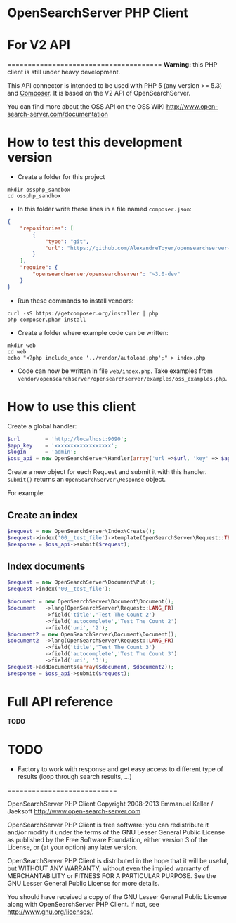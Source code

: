 OpenSearchServer PHP Client
======================================
# For V2 API
======================================
**Warning:** this PHP client is still under heavy development.

This API connector is intended to be used with PHP 5 (any version >= 5.3) and [Composer](http://getcomposer.org/).
It is based on the V2 API of OpenSearchServer.

You can find more about the OSS API on the OSS WiKi
http://www.open-search-server.com/documentation

# How to test this development version

* Create a folder for this project

```shell
mkdir ossphp_sandbox
cd ossphp_sandbox
```

* In this folder write these lines in a file named `composer.json`:

```json
{
    "repositories": [
        {
            "type": "git",
            "url": "https://github.com/AlexandreToyer/opensearchserver-php-client"
        }
    ],
    "require": {
        "opensearchserver/opensearchserver": "~3.0-dev"
    }
}   
```

* Run these commands to install vendors:

```shell
curl -sS https://getcomposer.org/installer | php
php composer.phar install
```

* Create a folder where example code can be written:

```shell
mkdir web
cd web
echo "<?php include_once '../vendor/autoload.php';" > index.php
```

* Code can now be written in file `web/index.php`. Take examples from `vendor/opensearchserver/opensearchserver/examples/oss_examples.php`.

# How to use this client

Create a global handler:

```php
$url        = 'http://localhost:9090';
$app_key    = 'xxxxxxxxxxxxxxxxxx';
$login      = 'admin';
$oss_api = new OpenSearchServer\Handler(array('url'=>$url, 'key' => $app_key, 'login' => $login ));
```

Create a new object for each Request and submit it with this handler. `submit()` returns an `OpenSearchServer\Response` object.

For example:

## Create an index

```php
$request = new OpenSearchServer\Index\Create();
$request->index('00__test_file')->template(OpenSearchServer\Request::TEMPLATE_FILE_CRAWLER);
$response = $oss_api->submit($request);
```

## Index documents

```php
$request = new OpenSearchServer\Document\Put();
$request->index('00__test_file');

$document = new OpenSearchServer\Document\Document();
$document   ->lang(OpenSearchServer\Request::LANG_FR)
            ->field('title','Test The Count 2')
            ->field('autocomplete','Test The Count 2')
            ->field('uri', '2');
$document2 = new OpenSearchServer\Document\Document();
$document2  ->lang(OpenSearchServer\Request::LANG_FR)
            ->field('title','Test The Count 3')
            ->field('autocomplete','Test The Count 3')
            ->field('uri', '3');
$request->addDocuments(array($document, $document2));
$response = $oss_api->submit($request);
```

# Full API reference

**TODO**

# TODO

* Factory to work with response and get easy access to different type of results (loop through search results, ...)

===========================

OpenSearchServer PHP Client
Copyright 2008-2013 Emmanuel Keller / Jaeksoft
http://www.open-search-server.com

OpenSearchServer PHP Client is free software: you can redistribute it and/or
modify it under the terms of the GNU Lesser General Public License as published by
the Free Software Foundation, either version 3 of the License, or
(at your option) any later version.
 
OpenSearchServer PHP Client is distributed in the hope that it will be useful,
but WITHOUT ANY WARRANTY; without even the implied warranty of
MERCHANTABILITY or FITNESS FOR A PARTICULAR PURPOSE.  See the
GNU Lesser General Public License for more details.
 
You should have received a copy of the GNU Lesser General Public License
along with OpenSearchServer PHP Client.
If not, see <http://www.gnu.org/licenses/>.
 
